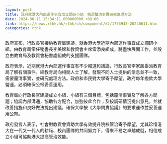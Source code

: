 ```yaml
---
layout: post
title: 政府就港大內部運作事宜成立調研小組　稱須釐清事實研究處理方法
date: 2024-06-11 15:34:11.000000000 +08:00
link: https://news.rthk.hk/rthk/ch/component/k2/1756948-20240611.htm
categories: rthk
---
```


政府宣布，行政長官接納教育局建議，就香港大學近期內部運作事宜成立調研小組。由教育局常任秘書長李美嫦和教資會主席雷添良組成，將盡快展開工作，並設立由教育局及教資會秘書處組成的支援團隊。

政府表示，近期就港大內部運作事宜有不少報道和議論，行政長官李家超委派教育局了解有關事件。經教育局向相關人士了解，發現不同人士提供的信息並不一致，需要釐清事實，並研究處理方法。政府和市民對大學寄予厚望，政府每年撥款大學營運，必須確保公帑妥善運用。

教育局向行政長官建議成立小組，小組有三個目標，包括釐清事實及了解各方問題；協調內部溝通，協助各方配合，加強彼此合作；及按調研情況提出意見，並就改善措施和良好做法提出建議，確保大學按《大學問責協議》的要求運作並妥善運用公帑。

政府發言人表示，社會對教資會資助大學有效提升院校管治寄予厚望，尤其珍惜港大在一代又一代人的耕耘、校內團隊的共同努力下，得來不易之卓越成就，相信成立小組可協助港大提高管治效能。

